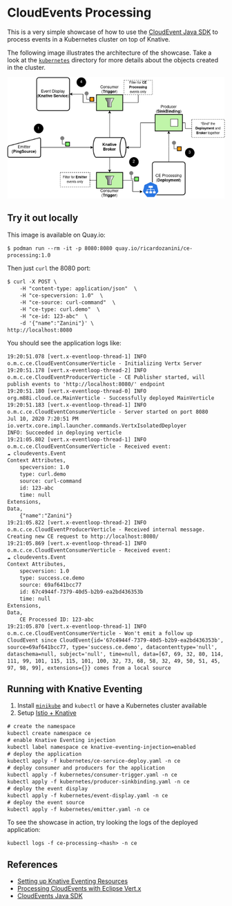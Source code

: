 # CloudEvents Processing

This is a very simple showcase of how to use the [CloudEvent Java SDK](https://github.com/cloudevents/sdk-java) to process
events in a Kubernetes cluster on top of Knative.

The following image illustrates the architecture of the showcase.
Take a look at the [`kubernetes`](kubernetes) directory for more details about the
objects created in the cluster.

![](CE-Processing-Architecture.png)

## Try it out locally

This image is available on Quay.io:

```shell script
$ podman run --rm -it -p 8080:8080 quay.io/ricardozanini/ce-processing:1.0
```

Then just `curl` the 8080 port:

```shell script
$ curl -X POST \
    -H "content-type: application/json"  \
    -H "ce-specversion: 1.0"  \
    -H "ce-source: curl-command"  \
    -H "ce-type: curl.demo"  \
    -H "ce-id: 123-abc"  \
    -d '{"name":"Zanini"}' \
http://localhost:8080
```

You should see the application logs like:

```shell script
19:20:51.078 [vert.x-eventloop-thread-1] INFO  o.m.c.ce.CloudEventConsumerVerticle - Initializing Vertx Server
19:20:51.178 [vert.x-eventloop-thread-2] INFO  o.m.c.ce.CloudEventProducerVerticle - CE Publisher started, will publish events to 'http://localhost:8080/' endpoint
19:20:51.180 [vert.x-eventloop-thread-0] INFO  org.m88i.cloud.ce.MainVerticle - Successfully deployed MainVerticle
19:20:51.183 [vert.x-eventloop-thread-1] INFO  o.m.c.ce.CloudEventConsumerVerticle - Server started on port 8080
Jul 10, 2020 7:20:51 PM io.vertx.core.impl.launcher.commands.VertxIsolatedDeployer
INFO: Succeeded in deploying verticle
19:21:05.802 [vert.x-eventloop-thread-1] INFO  o.m.c.ce.CloudEventConsumerVerticle - Received event: 
☁ ️cloudevents.Event
Context Attributes,
	specversion: 1.0
	type: curl.demo
	source: curl-command
	id: 123-abc
	time: null
Extensions,
Data,
	{"name":"Zanini"}
19:21:05.822 [vert.x-eventloop-thread-2] INFO  o.m.c.ce.CloudEventProducerVerticle - Received internal message. Creating new CE request to http://localhost:8080/
19:21:05.869 [vert.x-eventloop-thread-1] INFO  o.m.c.ce.CloudEventConsumerVerticle - Received event: 
☁ ️cloudevents.Event
Context Attributes,
	specversion: 1.0
	type: success.ce.demo
	source: 69af641bcc77
	id: 67c4944f-7379-40d5-b2b9-ea2bd436353b
	time: null
Extensions,
Data,
	CE Processed ID: 123-abc
19:21:05.870 [vert.x-eventloop-thread-1] INFO  o.m.c.ce.CloudEventConsumerVerticle - Won't emit a follow up CloudEvent since CloudEvent{id='67c4944f-7379-40d5-b2b9-ea2bd436353b', source=69af641bcc77, type='success.ce.demo', datacontenttype='null', dataschema=null, subject='null', time=null, data=[67, 69, 32, 80, 114, 111, 99, 101, 115, 115, 101, 100, 32, 73, 68, 58, 32, 49, 50, 51, 45, 97, 98, 99], extensions={}} comes from a local source
```

## Running with Knative Eventing

1. Install [`minikube`](https://kubernetes.io/docs/tasks/tools/install-minikube/) and `kubectl` or have a Kubernetes cluster available
2. Setup [Istio + Knative](https://knative.dev/docs/install/)

```shell script
# create the namespace
kubectl create namespace ce
# enable Knative Eventing injection
kubectl label namespace ce knative-eventing-injection=enabled
# deploy the application
kubectl apply -f kubernetes/ce-service-deploy.yaml -n ce
# deploy consumer and producers for the application
kubectl apply -f kubernetes/consumer-trigger.yaml -n ce
kubectl apply -f kubernetes/producer-sinkbinding.yaml -n ce
# deploy the event display
kubectl apply -f kubernetes/event-display.yaml -n ce
# deploy the event source
kubectl apply -f kubernetes/emitter.yaml -n ce
```

To see the showcase in action, try looking the logs of the deployed application:

```shell script
kubectl logs -f ce-processing-<hash> -n ce
```

## References

- [Setting up Knative Eventing Resources](https://knative.dev/docs/eventing/getting-started/#setting-up-knative-eventing-resources)
- [Processing CloudEvents with Eclipse Vert.x](https://developers.redhat.com/blog/2018/12/11/processing-cloudevents-vertx/)
- [CloudEvents Java SDK](https://github.com/cloudevents/sdk-java/tree/master/http/vertx)